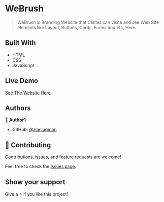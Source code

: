 # WeBrush

> WeBrush is Branding Website that Clintes can visite and see Web Site elements like Layout, Buttons, Cards, Forms and etc, Here.

## Built With

- HTML
- CSS
- JavaScript

## Live Demo 

[See The Website Here ](https://alanluqman.github.io/WeBrush/)


## Authors

👤 **Author1**

- GitHub: [@alanluqman](https://github.com/alanluqman)

## 🤝 Contributing

Contributions, issues, and feature requests are welcome!

Feel free to check the [issues page](../../issues/).

## Show your support

Give a ⭐️ if you like this project!
